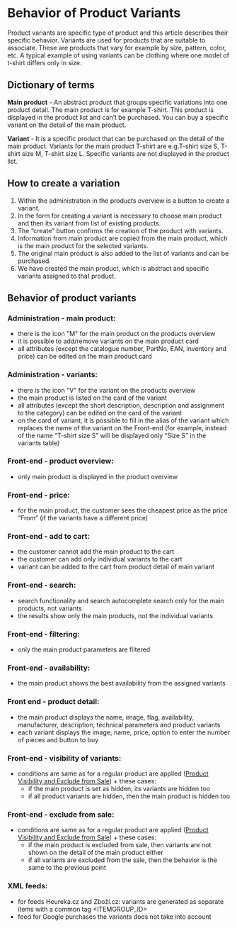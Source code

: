 # Behavior of Product Variants
Product variants are specific type of product and this article describes their specific behavior.
Variants are used for products that are suitable to associate.
These are products that vary for example by size, pattern, color, etc.
A typical example of using variants can be clothing where one model of t-shirt differs only in size.

## Dictionary of terms
**Main product** - An abstract product that groups specific variations into one product detail.
The main product is for example T-shirt. This product is displayed in the product list and can’t be purchased.
You can buy a specific variant on the detail of the main product.

**Variant** - It is a specific product that can be purchased on the detail of the main product.
Variants for the main product T-shirt are e.g.T-shirt size S, T-shirt size M, T-shirt size L.
Specific variants are not displayed in the product list.

## How to create a variation
1. Within the administration in the products overview is a button to create a variant.
2. In the form for creating a variant is necessary to choose main product and then its variant from list of existing products.
3. The “create” button confirms the creation of the product with variants.
4. Information from main product are copied from the main product, which is the main product for the selected variants.
5. The original main product is also added to the list of variants and can be purchased.
6. We have created the main product, which is abstract and specific variants assigned to that product.

## Behavior of product variants

### Administration - main product:
- there is the icon "M" for the main product on the products overview
- it is possible to add/remove variants on the main product card
- all attributes (except the catalogue number, PartNo, EAN, inventory and price) can be edited on the main product card

### Administration - variants:
- there is the icon "V" for the variant on the products overview
- the main product is listed on the card of the variant
- all attributes (except the short description, description and assignment to the category) can be edited on the card of the variant
- on the card of variant, it is possible to fill in the alias of the variant which replaces the name of the variant on the Front-end (for example, instead of the name “T-shirt size S” will be displayed only “Size S” in the variants table)

### Front-end - product overview:
- only main product is displayed in the product overview

### Front-end - price:
- for the main product, the customer sees the cheapest price as the price “From” (if the variants have a different price)

### Front-end - add to cart:
- the customer cannot add the main product to the cart
- the customer can add only individual variants to the cart
- variant can be added to the cart from product detail of main variant

### Front-end - search:
- search functionality and search autocomplete search only for the main products, not variants
- the results show only the main products, not the individual variants

### Front-end - filtering:
- only the main product parameters are filtered

### Front-end - availability:
- the main product shows the best availability from the assigned variants

### Front end - product detail:
- the main product displays the name, image, flag, availability, manufacturer, description, technical parameters and product variants
- each variant displays the image, name, price, option to enter the number of pieces and button to buy

### Front-end -  visibility of variants:
- conditions are same as for a regular product are applied ([Product Visibility and Exclude from Sale](./product-visibility-and-exclude-from-sale.md)) + these cases:
    - if the main product is set as hidden, its variants are hidden too
    - if all product variants are hidden, then the main product is hidden too

### Front-end - exclude from sale:
- conditions are same as for a regular product are applied ([Product Visibility and Exclude from Sale](./product-visibility-and-exclude-from-sale.md)) + these cases:
    - if the main product is excluded from sale, then variants are not shown on the detail of the main product either
    - if all variants are excluded from the sale, then the behavior is the same to the previous point

### XML feeds:
- for feeds Heureka.cz and Zboží.cz: variants are generated as separate items with a common tag <ITEMGROUP_ID>
- feed for Google purchases the variants does not take into account
